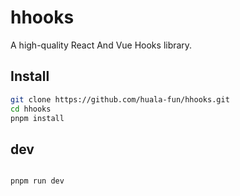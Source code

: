 #  hhooks


A high-quality React And Vue Hooks library.


## Install

```bash
git clone https://github.com/huala-fun/hhooks.git
cd hhooks
pnpm install
```


## dev

```bash

pnpm run dev
```
